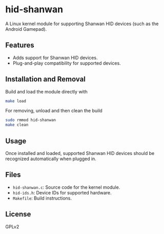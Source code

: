 # hid-shanwan

A Linux kernel module for supporting Shanwan HID devices (such as the Android Gamepad).

## Features

- Adds support for Shanwan HID devices.
- Plug-and-play compatibility for supported devices.

## Installation and Removal

Build and load the module directly with
```bash
make load
```

For removing, unload and then clean the build
```bash
sudo rmmod hid-shanwan
make clean
```

## Usage

Once installed and loaded, supported Shanwan HID devices should be recognized automatically when plugged in.

## Files

- `hid-shanwan.c`: Source code for the kernel module.
- `hid-ids.h`: Device IDs for supported hardware.
- `Makefile`: Build instructions.

## License

GPLv2

